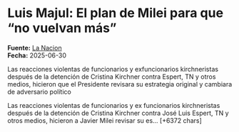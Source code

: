# Luis Majul: El plan de Milei para que “no vuelvan más”

**Fuente:** [La Nacion](https://www.lanacion.com.ar/politica/luis-majul-el-plan-de-milei-para-que-no-vuelvan-mas-nid30062025/)  
**Fecha:** 2025-06-30

Las reacciones violentas de funcionarios y exfuncionarios kirchneristas después de la detención de Cristina Kirchner contra Espert, TN y otros medios, hicieron que el Presidente revisara su estrategia original y cambiara de adversario político

Las reacciones violentas de funcionarios y ex funcionarios kirchneristas después de la detención de Cristina Kirchner contra José Luis Espert, TN y otros medios, hicieron a Javier Milei revisar su es… [+6372 chars]
